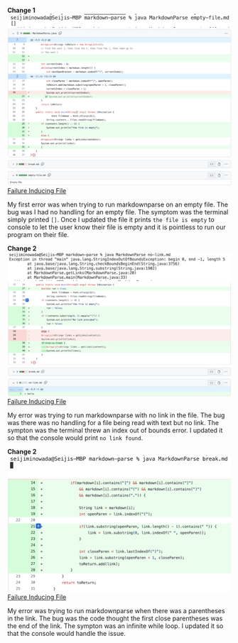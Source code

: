 **Change 1**
![Image](img13.png)
![Image](img12.png)
[Failure Inducing File](https://github.com/sminowada/markdown-parse/blob/main/empty-file.md)

My first error was when trying to run markdownparse on an empty file. The bug was I had no handling for an empty file. The symptom was the terminal simply printed `[]`. Once I updated the file it prints `the file is empty` to console to let the user know their file is empty and it is pointless to run our program on their file. 

**Change 2**
![Image](img14.png)
![Image](img15.png)
[Failure Inducing File](https://github.com/sminowada/markdown-parse/blob/main/no-link.md)

My error was trying to run markdownparse with no link in the file. The bug was there was no handling for a file being read with text but no link. The sympton was the terminal threw an index out of bounds error. I updated it so that the console would print `no link found`.

**Change 2**
![Image](img16.png)
![Image](img17.png)
[Failure Inducing File](https://github.com/sminowada/markdown-parse/blob/main/break.md)

My error was trying to run markdownparse when there was a parentheses in the link. The bug was the code thought the first close parentheses was the end of the link. The sympton was an infinite while loop. I updated it so that the console would handle the issue.

